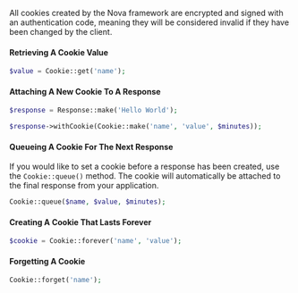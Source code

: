 All cookies created by the Nova framework are encrypted and signed with an authentication code, meaning they will be considered invalid if they have been changed by the client.

#### Retrieving A Cookie Value

```php
$value = Cookie::get('name');
```

#### Attaching A New Cookie To A Response

```php
$response = Response::make('Hello World');

$response->withCookie(Cookie::make('name', 'value', $minutes));
```

#### Queueing A Cookie For The Next Response

If you would like to set a cookie before a response has been created, use the `Cookie::queue()` method. The cookie will automatically be attached to the final response from your application.

```php
Cookie::queue($name, $value, $minutes);
```

#### Creating A Cookie That Lasts Forever

```php
$cookie = Cookie::forever('name', 'value');
```

#### Forgetting A Cookie
```php
Cookie::forget('name');
```